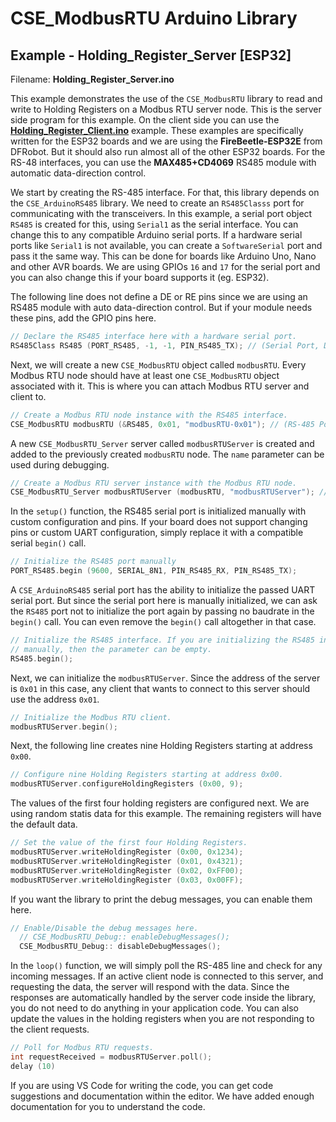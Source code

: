 
# CSE_ModbusRTU Arduino Library

## Example - Holding_Register_Server [ESP32]

Filename: **Holding_Register_Server.ino**

This example demonstrates the use of the `CSE_ModbusRTU` library to read and write to Holding Registers on a Modbus RTU server node. This is the server side program for this example. On the client side you can use the [**Holding_Register_Client.ino**](/examples/ESP32/Holding_Register_Client/Holding_Register_Client.ino) example. These examples are specifically written for the ESP32 boards and we are using the **FireBeetle-ESP32E** from DFRobot. But it should also run almost all of the other ESP32 boards. For the RS-48 interfaces, you can use the **MAX485+CD4069** RS485 module with automatic data-direction control.

We start by creating the RS-485 interface. For that, this library depends on the `CSE_ArduinoRS485` library. We need to create an `RS485Classs` port for communicating with the transceivers. In this example, a serial port object `RS485` is created for this, using `Serial1` as the serial interface. You can change this to any compatible Arduino serial ports. If a hardware serial ports like `Serial1` is not available, you can create a `SoftwareSerial` port and pass it the same way. This can be done for boards like Arduino Uno, Nano and other AVR boards. We are using GPIOs `16` and `17` for the serial port and you can also change this if your board supports it (eg. ESP32).

The following line does not define a DE or RE pins since we are using an RS485 module with auto data-direction control. But if your module needs these pins, add the GPIO pins here.

```cpp
// Declare the RS485 interface here with a hardware serial port.
RS485Class RS485 (PORT_RS485, -1, -1, PIN_RS485_TX); // (Serial Port, DE, RE, TX)
```

Next, we will create a new `CSE_ModbusRTU` object called `modbusRTU`. Every Modbus RTU node should have at least one `CSE_ModbusRTU` object associated with it. This is where you can attach Modbus RTU server and client to.

```cpp
// Create a Modbus RTU node instance with the RS485 interface.
CSE_ModbusRTU modbusRTU (&RS485, 0x01, "modbusRTU-0x01"); // (RS-485 Port, Device Address, Device Name)
```

A new `CSE_ModbusRTU_Server` server called `modbusRTUServer` is created and added to the previously created `modbusRTU` node. The `name` parameter can be used during debugging.

```cpp
// Create a Modbus RTU server instance with the Modbus RTU node.
CSE_ModbusRTU_Server modbusRTUServer (modbusRTU, "modbusRTUServer"); // (CSE_ModbusRTU, Server Name)
```

In the `setup()` function, the RS485 serial port is initialized manually with custom configuration and pins. If your board does not support changing pins or custom UART configuration, simply replace it with a compatible serial `begin()` call.

```cpp
// Initialize the RS485 port manually
PORT_RS485.begin (9600, SERIAL_8N1, PIN_RS485_RX, PIN_RS485_TX);
```

A `CSE_ArduinoRS485` serial port has the ability to initialize the passed UART serial port. But since the serial port here is manually initialized, we can ask the `RS485` port not to initialize the port again by passing no baudrate in the `begin()` call. You can even remove the `begin()` call altogether in that case.

```cpp
// Initialize the RS485 interface. If you are initializing the RS485 interface
// manually, then the parameter can be empty.
RS485.begin();
```

Next, we can initialize the `modbusRTUServer`. Since the address of the server is `0x01` in this case, any client that wants to connect to this server should use the address `0x01`.

```cpp
// Initialize the Modbus RTU client.
modbusRTUServer.begin();
```

Next, the following line creates nine Holding Registers starting at address `0x00`.

```cpp
// Configure nine Holding Registers starting at address 0x00.
modbusRTUServer.configureHoldingRegisters (0x00, 9);
```

The values of the first four holding registers are configured next. We are using random statis data for this example. The remaining registers will have the default data.

```cpp
// Set the value of the first four Holding Registers.
modbusRTUServer.writeHoldingRegister (0x00, 0x1234);
modbusRTUServer.writeHoldingRegister (0x01, 0x4321);
modbusRTUServer.writeHoldingRegister (0x02, 0xFF00);
modbusRTUServer.writeHoldingRegister (0x03, 0x00FF);
```

If you want the library to print the debug messages, you can enable them here.

```cpp
// Enable/Disable the debug messages here.
  // CSE_ModbusRTU_Debug:: enableDebugMessages();
  CSE_ModbusRTU_Debug:: disableDebugMessages();
```

In the `loop()` function, we will simply poll the RS-485 line and check for any incoming messages. If an active client node is connected to this server, and requesting the data, the server will respond with the data. Since the responses are automatically handled by the server code inside the library, you do not need to do anything in your application code. You can also update the values in the holding registers when you are not responding to the client requests.

```cpp
// Poll for Modbus RTU requests.
int requestReceived = modbusRTUServer.poll();
delay (10)
```

If you are using VS Code for writing the code, you can get code suggestions and documentation within the editor. We have added enough documentation for you to understand the code.
